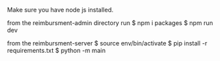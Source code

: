 Make sure you have node js installed.

from the reimbursment-admin directory run
$ npm i packages
$ npm run dev

from the reimbursment-server
$ source env/bin/activate
$ pip install -r requirements.txt
$ python -m main
